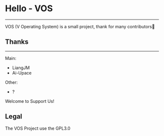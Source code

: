 # Hello - VOS

---

VOS (V Operating System) is a small project, thank for many contributors🤝

## Thanks

---

Main:
- LiangJM
- Ai-Upace

Other:
- ?

Welcome to Support Us!

## Legal
The VOS Project use the GPL3.0
